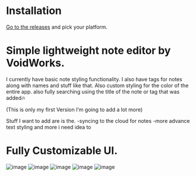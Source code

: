 # Installation
[Go to the releases](https://github.com/xptea/VoidNotes/releases) and pick your platform.


# Simple lightweight note editor by VoidWorks.

 I currently have basic note styling functionality. I also have tags for notes along with names and stuff like that. Also custom styling for the color of the entire app. also fully searching using the title of the note or tag that was added🔥 

(This is only my first Version I'm going to add a lot more)

Stuff I want to add are is the. 
-syncing to the cloud for notes
-more advance text styling 
and more i need idea to


# Fully Customizable UI.
![image](https://github.com/user-attachments/assets/184e433a-78aa-4460-a627-8e27f7ea9f9d)
![image](https://github.com/user-attachments/assets/957eda8c-1efa-4ab7-95d7-fb05647736a9)
![image](https://github.com/user-attachments/assets/5e0189dc-fd8e-47cc-b4dd-809c090c75e7)
![image](https://github.com/user-attachments/assets/2edca79e-fd3f-435a-9cb3-8a3a2dd42094)
![image](https://github.com/user-attachments/assets/7a944a5f-d055-40b6-8f4e-2b9d1b97098a)
